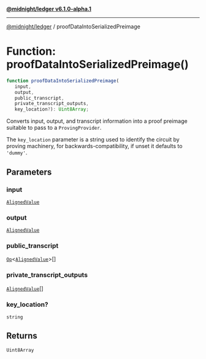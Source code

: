 [**@midnight/ledger v6.1.0-alpha.1**](../README.md)

***

[@midnight/ledger](../globals.md) / proofDataIntoSerializedPreimage

# Function: proofDataIntoSerializedPreimage()

```ts
function proofDataIntoSerializedPreimage(
   input, 
   output, 
   public_transcript, 
   private_transcript_outputs, 
   key_location?): Uint8Array;
```

Converts input, output, and transcript information into a proof preimage
suitable to pass to a `ProvingProvider`.

The `key_location` parameter is a string used to identify the circuit by
proving machinery, for backwards-compatibility, if unset it defaults to
`'dummy'`.

## Parameters

### input

[`AlignedValue`](../type-aliases/AlignedValue.md)

### output

[`AlignedValue`](../type-aliases/AlignedValue.md)

### public\_transcript

[`Op`](../type-aliases/Op.md)\<[`AlignedValue`](../type-aliases/AlignedValue.md)\>[]

### private\_transcript\_outputs

[`AlignedValue`](../type-aliases/AlignedValue.md)[]

### key\_location?

`string`

## Returns

`Uint8Array`
